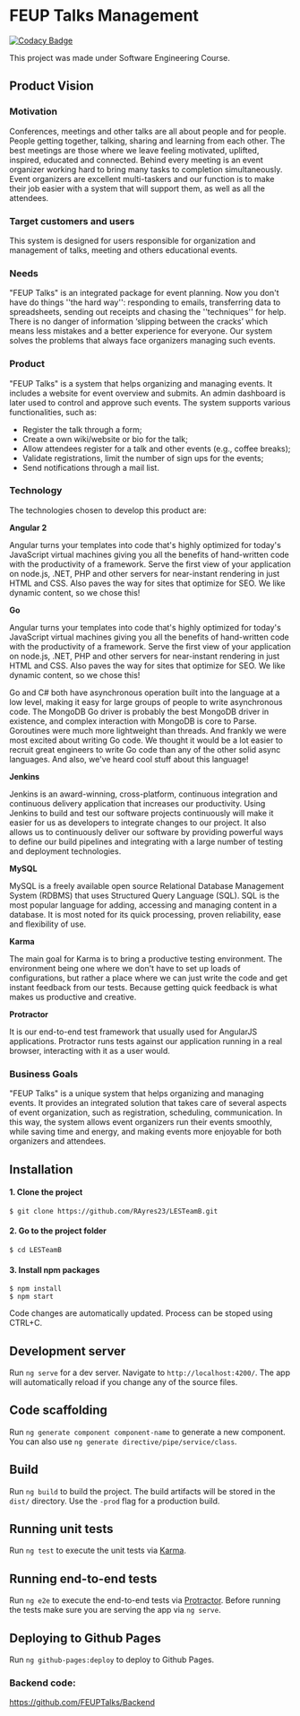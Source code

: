 # FEUP Talks Management
[![Codacy Badge](https://api.codacy.com/project/badge/Grade/8a108820e266473e9a07f12c550b43c5)](https://www.codacy.com/app/pedroob221/Frontend?utm_source=github.com&amp;utm_medium=referral&amp;utm_content=FEUPTalks/Frontend&amp;utm_campaign=Badge_Grade)

This project was made under Software Engineering Course.
 
## Product Vision

### Motivation

Conferences, meetings and other talks are all about people and for people. People getting together, talking, sharing and learning from each other. The best meetings are those where we leave feeling motivated, uplifted, inspired, educated and connected.
Behind every meeting is an event organizer working hard to bring many tasks to completion simultaneously. Event organizers are excellent multi-taskers and our function is to make their job easier with a system that will support them, as well as all the attendees.

### Target customers and users

This system is designed for users responsible for organization and management of talks, meeting and others educational events.

### Needs

"FEUP Talks" is an integrated package for event planning. Now you don't have do things ''the hard way'': responding to emails, transferring data to spreadsheets, sending out receipts and chasing the ''techniques'' for help. There is no danger of information ‘slipping between the cracks’ which means less mistakes and a better experience for everyone. Our system solves the problems that always face organizers managing such events.

### Product

"FEUP Talks" is a system that helps organizing and managing events. It includes a website for event overview and submits. An admin dashboard is later used to control and approve such events. The system supports various functionalities, such as:
-	Register the talk through a form;
-	Create a own wiki/website or bio for the talk;
-	Allow attendees register for a talk and other events (e.g., coffee breaks);
-	Validate registrations, limit the number of sign ups for the events;
-	Send notifications through a mail list.

### Technology

The technologies chosen to develop this product are:

<strong>Angular 2</strong>
<p>Angular turns your templates into code that's highly optimized for today's JavaScript virtual machines giving you all the benefits of hand-written code with the productivity of a framework. Serve the first view of your application on node.js, .NET, PHP and other servers for near-instant rendering in just HTML and CSS. Also paves the way for sites that optimize for SEO. We like dynamic content, so we chose this!</p>

<strong>Go</strong>
<p>Angular turns your templates into code that's highly optimized for today's JavaScript virtual machines giving you all the benefits of hand-written code with the productivity of a framework. Serve the first view of your application on node.js, .NET, PHP and other servers for near-instant rendering in just HTML and CSS. Also paves the way for sites that optimize for SEO. We like dynamic content, so we chose this!</p>
<p>Go and C# both have asynchronous operation built into the language at a low level, making it easy for large groups of people to write asynchronous code. The MongoDB Go driver is probably the best MongoDB driver in existence, and complex interaction with MongoDB is core to Parse. Goroutines were much more lightweight than threads. And frankly we were most excited about writing Go code. We thought it would be a lot easier to recruit great engineers to write Go code than any of the other solid async languages. And also, we've heard cool stuff about this language!</p>

<strong>Jenkins</strong>
<p>Jenkins is an award-winning, cross-platform, continuous integration and continuous delivery application that increases our productivity. Using Jenkins to build and test our software projects continuously will make it easier for us as developers to integrate changes to our project. It also allows us to continuously deliver our software by providing powerful ways to define our build pipelines and integrating with a large number of testing and deployment technologies.</p>

<strong>MySQL</strong>
<p>MySQL is a freely available open source Relational Database Management System (RDBMS) that uses Structured Query Language (SQL).
SQL is the most popular language for adding, accessing and managing content in a database. It is most noted for its quick processing, proven reliability, ease and flexibility of use.</p>

<strong>Karma</strong>
<p>The main goal for Karma is to bring a productive testing environment. The environment being one where we don't have to set up loads of configurations, but rather a place where we can just write the code and get instant feedback from our tests. Because getting quick feedback is what makes us productive and creative.</p>

<strong>Protractor</strong>
<p>It is our end-to-end test framework that usually used for AngularJS applications. Protractor runs tests against our application running in a real browser, interacting with it as a user would.</p>

### Business Goals

"FEUP Talks" is a unique system that helps organizing and managing events. It provides an integrated solution that takes care of several aspects of event organization, such as registration, scheduling, communication. In this way, the system allows event organizers run their events smoothly, while saving time and energy, and making events more enjoyable for both organizers and attendees.

## Installation

#### 1. Clone the project
```
$ git clone https://github.com/RAyres23/LESTeamB.git
```

#### 2. Go to the project folder
```
$ cd LESTeamB
```

#### 3. Install npm packages

```
$ npm install
$ npm start
```

Code changes are automatically updated.  Process can be stoped using CTRL+C.

## Development server
Run `ng serve` for a dev server. Navigate to `http://localhost:4200/`. The app will automatically reload if you change any of the source files.

## Code scaffolding

Run `ng generate component component-name` to generate a new component. You can also use `ng generate directive/pipe/service/class`.

## Build

Run `ng build` to build the project. The build artifacts will be stored in the `dist/` directory. Use the `-prod` flag for a production build.

## Running unit tests

Run `ng test` to execute the unit tests via [Karma](https://karma-runner.github.io).

## Running end-to-end tests

Run `ng e2e` to execute the end-to-end tests via [Protractor](http://www.protractortest.org/).
Before running the tests make sure you are serving the app via `ng serve`.

## Deploying to Github Pages

Run `ng github-pages:deploy` to deploy to Github Pages.

### Backend code:

https://github.com/FEUPTalks/Backend
